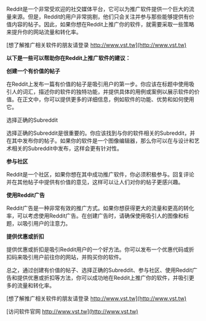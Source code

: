 Reddit是一个非常受欢迎的社交媒体平台，它可以为推广软件提供一个巨大的流量来源。但是，Reddit的用户非常挑剔，他们只会关注并参与那些能够提供有价值内容的帖子。因此，如果你想在Reddit上推广你的软件，就需要采取一些策略来提升你的网站流量和转化率。

[想了解推广相关软件的朋友请登录 http://www.vst.tw](http://www.vst.tw)

**以下是一些可以帮助你在Reddit上推广软件的建议：**

**创建一个有价值的帖子**

在Reddit上发布一篇有价值的帖子是吸引用户的第一步。你应该在标题中使用吸引人的词汇，描述你的软件的独特功能，并提供具体的用例或案例以展示软件的价值。在正文中，你可以提供更多的详细信息，例如软件的功能、优势和如何使用它。

选择正确的Subreddit

选择正确的Subreddit是很重要的。你应该找到与你的软件相关的Subreddit，并在其中发布你的帖子。如果你的软件是一个图像编辑器，那么你可以在与设计和艺术相关的Subreddit中发布，这样会更有针对性。

**参与社区**

Reddit是一个社区，如果你想在其中成功推广软件，你必须积极参与。回复评论并在其他帖子中提供有价值的意见，这样可以让人们对你的帖子更感兴趣。

**使用Reddit广告**

Reddit广告是一种非常有效的推广方式。如果你想获得更大的流量和更高的转化率，可以考虑使用Reddit广告。在创建广告时，请确保使用吸引人的图像和标题，以吸引用户的注意力。

**提供优惠或折扣**

提供优惠或折扣是吸引Reddit用户的一个好方法。你可以发布一个优惠代码或折扣码来吸引用户前往你的网站，并购买你的软件。

总之，通过创建有价值的帖子、选择正确的Subreddit、参与社区、使用Reddit广告和提供优惠或折扣等方法，你可以成功地在Reddit上推广你的软件，并吸引更多的流量和转化率。

[想了解推广相关软件的朋友请登录 http://www.vst.tw](http://www.vst.tw)


[访问软件官网 http://www.vst.tw](http://www.vst.tw)
